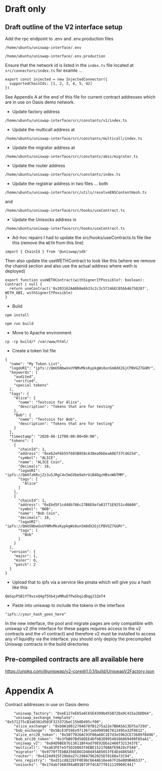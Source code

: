 # Draft only

## Draft outline of the V2 interface setup

Add the rpc endpoint to .env and .env.production files

```
/home/ubuntu/uniswap-interface/.env
```
```
/home/ubuntu/uniswap-interface/.env.production
```

Ensure that the network id is listed in the `index.ts` file located at `src/connectors/index.ts` for examle ...

```
export const injected = new InjectedConnector({
  supportedChainIds: [1, 2, 3, 4, 5, 42]
})

```


See Appendix A at the end of this file for current contract addresses which are in use on Oasis demo network.

* Update factory address

```
/home/ubuntu/uniswap-interface/src/constants/v1/index.ts
```

* Update the multicall address at 
```
/home/ubuntu/uniswap-interface/src/constants/multicall/index.ts
```

* Update the migrator address at 
```
/home/ubuntu/uniswap-interface/src/constants/abis/migrator.ts
```

* Update the router address 
```
/home/ubuntu/uniswap-interface/src/constants/index.ts 
```

* Update the registrar address in two files ... both

```
/home/ubuntu/uniswap-interface/src/utils/resolveENSContentHash.ts
```
and
```
/home/ubuntu/uniswap-interface/src/hooks/useContract.ts
```

* Update the Unisocks address in 
```
/home/ubuntu/uniswap-interface/src/hooks/useContract.ts
```

* Ad-hoc repairs
I had to update the src/hooks/useContracts.ts file like this (remove the `WETH` from this line)
```
import { ChainId } from '@uniswap/sdk'
```
Then also update the useWETHContract to look like this (where we remove the chainid section and also use the actual address where weth is deployed)
```
export function useWETHContract(withSignerIfPossible?: boolean): Contract | null {
  return useContract('0x203162AA8b8e6b33c2c3c57246EC05bb46750287', WETH_ABI, withSignerIfPossible)
}

```
* Build

```
npm install
```

```
npm run build
```

* Move to Apache environment

```
cp -rp build/* /var/www/html/
```
* Create a token list file 

```
{
  "name": "My Token List",
  "logoURI": "ipfs://QmUSNbwUxUYNMvMksKypkgWs8unSm8dX2GjCPBVGZ7GGMr",
  "keywords": [
    "audited",
    "verified",
    "special tokens"
  ],
  "tags": {
    "Alice": {
      "name": "Testcoin for Alice",
      "description": "Tokens that are for testing"
    },
    "Bob": {
      "name": "Testcoin for Bob",
      "description": "Tokens that are for testing"
    }
  },
  "timestamp": "2020-06-12T00:00:00+00:00",
  "tokens": [
    {
      "chainId": 1,
      "address": "0xeb2eF6b55f603B858cA30ea9bDeaA0Ef37C4625d",
      "symbol": "ALICE",
      "name": "ALICE Coin",
      "decimals": 18,
      "logoURI": "ipfs://QmXfzKRvjZz3u5JRgC4v5mGVbm9ahrUiB4DgzHBsnWbTMM",
      "tags": [
        "Alice"
      ]
    },
    {
      "chainId": 1,
      "address": "0xEbd5F1cd48b786c27B8E9afa83771E9251cd0A00",
      "symbol": "BOB",
      "name": "Bob Coin",
      "decimals": 18,
      "logoURI": "ipfs://QmUSNbwUxUYNMvMksKypkgWs8unSm8dX2GjCPBVGZ7GGMr",
      "tags": [
        "Bob"
      ]
    }
  ],
  "version": {
    "major": 1,
    "minor": 0,
    "patch": 2
  }
}
```

* Upload that to ipfs via a service like pinata which will give you a hash like this

```
QmSqsPSB1YT9vzxQ4gf5hb4jeMRuEfPwSbqidDqgJ32mT4
```

* Paste into uniswap to include the tokens in the interface

```
"ipfs://your_hash_goes_here"
```

In the new interface, the pool and migrate pages are only compatible with uniswap v2 (the interface for these pages requires access to the v2 contracts and the v1 contract) and therefore v2 must be installed to access any v1 liquidity via the interface.
you should only deploy the precompiled Uniswap contracts in the build directories 

## Pre-compiled contracts are all available here

https://unpkg.com/@uniswap/v2-core@1.0.1/build/UniswapV2Factory.json


# Appendix A
Contract addresses in use on Oasis demo

```
    "uniswap_factory": "0xeE127eE65a6C65E4399b455B72Da9C415a2bDD64",
    "uniswap_exchange_template": "0x571275cB3a0381d503F323372beC15b0D495cf00",
    "alice_exchange": "0xb0A10012784678fB1275a22e7B0A5A13EF5a729d",
    "bob_exchange": "0x5BcE3F59Ee9713671ebd9950E7812495a32F8612",
    "alice_erc20_token": "0x5077026AC93F00a68C1E7d3e5962CE73609fB496",
    "bob_erc20_token": "0x3fbB07Bd58DEE4DfbB2D99540106869409F85aA1",
    "uniswap_v2": "0x84D9BE87b13811BF4ad79E92DEe2460f3213437E",
    "multicall": "0xa63FEfe5f5D26003f4EBE1521f6BAfE9A19cF5A9",    
    "migrator": "0x9770f7EbBA356E86CD40d45A85653fE4Ed4865A5",
    "router": "0x4224d915F29b8a27c29847962025D70180a72C94",
    "ens_registry": "0xd31cd822EFF0E9bC664Ab16ee67F26eB09B46537",    
    "unisocks": "0x174ab7360394aB91B73Ff4CA77f011119960C441"
```
